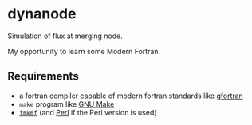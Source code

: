 dynanode
========

Simulation of flux at merging node.

My opportunity to learn some Modern Fortran.


## Requirements

* a fortran compiler capable of modern fortran standards like [gfortran](https://gcc.gnu.org/fortran/)
* `make` program like [GNU Make](http://www.gnu.org/software/make/)
* [`fmkmf`](http://www.geos.ed.ac.uk/homes/hcp/fmkmf) (and [Perl](https://www.perl.org/) if the Perl version is used)

